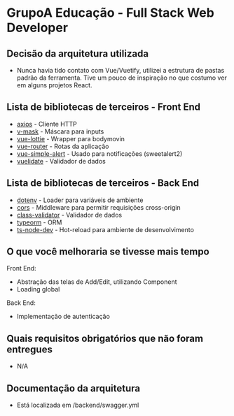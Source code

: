 GrupoA Educação - Full Stack Web Developer
===================

## Decisão da arquitetura utilizada
* Nunca havia tido contato com Vue/Vuetify, utilizei a estrutura de pastas padrão da ferramenta. Tive um pouco de
inspiração no que costumo ver em alguns projetos React. 

## Lista de bibliotecas de terceiros - Front End

* [axios](https://www.npmjs.com/package/axios) - Cliente HTTP
* [v-mask](https://www.npmjs.com/package/v-mask) - Máscara para inputs
* [vue-lottie](https://www.npmjs.com/package/vue-lottie) - Wrapper para bodymovin
* [vue-router](https://www.npmjs.com/package/vue-router) - Rotas da aplicação
* [vue-simple-alert](https://www.npmjs.com/package/vue-simple-alert) - Usado para notificações (sweetalert2)
* [vuelidate](https://www.npmjs.com/package/vuelidate) - Validador de dados

## Lista de bibliotecas de terceiros - Back End

* [dotenv](https://www.npmjs.com/package/dotenv) - Loader para variáveis de ambiente
* [cors](https://www.npmjs.com/package/cors) - Middleware para permitir requisições cross-origin
* [class-validator](https://www.npmjs.com/package/class-validator) - Validador de dados 
* [typeorm](https://www.npmjs.com/package/typeorm) - ORM
* [ts-node-dev](https://www.npmjs.com/package/ts-node-dev) - Hot-reload para ambiente de desenvolvimento

## O que você melhoraria se tivesse mais tempo

Front End:
* Abstração das telas de Add/Edit, utilizando Component
* Loading global

Back End:
* Implementação de autenticação

## Quais requisitos obrigatórios que não foram entregues
* N/A

## Documentação da arquitetura
* Está localizada em /backend/swagger.yml
